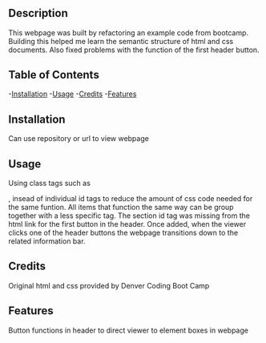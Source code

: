 # <Refactoring-Webpage>

## Description
This webpage was built by refactoring an example code from bootcamp.  Building this helped me learn the semantic structure of html and css documents. Also fixed problems with the function of the first header button.

## Table of Contents
-[Installation](#installation)
-[Usage](#usage)
-[Credits](#credits)
-[Features](#features)

## Installation
Can use repository or url to view webpage

## Usage
Using class tags such as <section>, insead of individual id tags to reduce the amount of css code needed for the same funtion.  All items that function the same way can be group together with a less specific tag. The section id tag was missing from the html link for the first button in the header.  Once added, when the viewer clicks one of the header buttons the webpage transitions down to the related information bar.

## Credits
Original html and css provided by Denver Coding Boot Camp 

## Features
Button functions in header to direct viewer to element boxes in webpage
